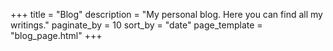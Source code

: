 +++
title = "Blog"
description = "My personal blog. Here you can find all my writings."
paginate_by = 10
sort_by = "date"
page_template = "blog_page.html"
+++
